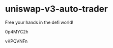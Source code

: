 # uniswap-v3-auto-trader
Free your hands in the defi world!






























































0p4MYC2h

vKPQVNFn
